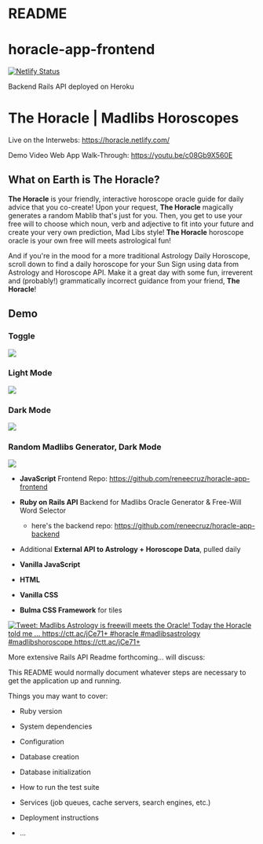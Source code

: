 # README 

# horacle-app-frontend

[![Netlify Status](https://api.netlify.com/api/v1/badges/580e6c9a-d61e-4038-89b3-097a51c23d34/deploy-status)](https://app.netlify.com/sites/horacle/deploys)

Backend Rails API deployed on Heroku 

# **The Horacle** | **Madlibs Horoscopes**
Live on the Interwebs:  https://horacle.netlify.com/ 

Demo Video Web App Walk-Through: https://youtu.be/c08Gb9X560E

## What on Earth is **The Horacle**? 

**The Horacle** is your friendly, interactive horoscope oracle guide for daily advice that you co-create! Upon your request, **The Horacle** magically generates a random Mablib that's just for you.  Then, you get to use your free will to choose which noun, verb and adjective to fit into your future and create your very own prediction, Mad Libs style!  **The Horacle** horoscope oracle is your own free will meets astrological fun! 

And if you're in the mood for a more traditional Astrology Daily Horoscope, scroll down to find a daily horoscope for your Sun Sign using data from Astrology and Horoscope API.  Make it a great day with some fun, irreverent and (probably!) grammatically incorrect guidance from your friend, **The Horacle**!

## Demo 

### Toggle 

![](horacle_toggle.gif)

### Light Mode 

![](horacle_lightmode.gif)

### Dark Mode 

![](https://github.com/reneecruz/horacle-app-frontend/blob/master/horacle_darkmode.gif)

### Random Madlibs Generator, Dark Mode

![](horacle_madlibs_dark.gif)


* **JavaScript** Frontend Repo: https://github.com/reneecruz/horacle-app-frontend

* **Ruby on Rails API** Backend for Madlibs Oracle Generator & Free-Will Word Selector
    * here's the backend repo: https://github.com/reneecruz/horacle-app-backend

* Additional **External API to Astrology + Horoscope Data**, pulled daily 

* **Vanilla JavaScript**

* **HTML** 

* **Vanilla CSS**

* **Bulma CSS Framework** for tiles 

<a target="_blank" href="https://ctt.ac/jCe71"><img src="http://clicktotweet.com/img/tweet-graphic-trans.png" alt="Tweet: Madlibs Astrology is freewill meets the Oracle!  Today the Horacle told me ...
https://ctt.ac/jCe71+
#horacle #madlibsastrology #madlibshoroscope https://ctt.ac/jCe71+" /></a>


More extensive Rails API Readme forthcoming... will discuss: 

This README would normally document whatever steps are necessary to get the
application up and running.

Things you may want to cover:

* Ruby version

* System dependencies

* Configuration

* Database creation

* Database initialization

* How to run the test suite

* Services (job queues, cache servers, search engines, etc.)

* Deployment instructions

* ...
